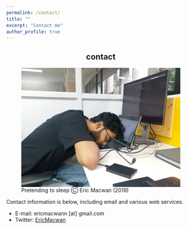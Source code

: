 ```yaml
---
permalink: /contact/
title: ""
excerpt: "Contact me"
author_profile: true
---
```


<center><h2>contact</h2></center>
<figure>
  <img src="/../../files/404errorpage_image.jpg" alt="Eric Macwan" align="right">
  <figcaption> Pretending to sleep Ⓒ Eric Macwan (2019) </figcaption>
</figure>

Contact information is below, including email and various web services.
* E-mail: ericmacwann [at] gmail.com
* Twitter: [EricMacwan](https://twitter.com/EricMacwan)